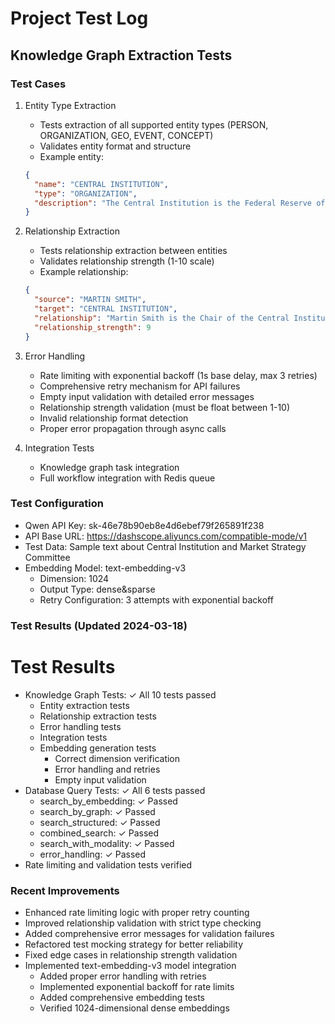 # Project Test Log

## Knowledge Graph Extraction Tests

### Test Cases
1. Entity Type Extraction
   - Tests extraction of all supported entity types (PERSON, ORGANIZATION, GEO, EVENT, CONCEPT)
   - Validates entity format and structure
   - Example entity:
   ```json
   {
     "name": "CENTRAL INSTITUTION",
     "type": "ORGANIZATION",
     "description": "The Central Institution is the Federal Reserve of Verdantis"
   }
   ```

2. Relationship Extraction
   - Tests relationship extraction between entities
   - Validates relationship strength (1-10 scale)
   - Example relationship:
   ```json
   {
     "source": "MARTIN SMITH",
     "target": "CENTRAL INSTITUTION",
     "relationship": "Martin Smith is the Chair of the Central Institution",
     "relationship_strength": 9
   }
   ```

3. Error Handling
   - Rate limiting with exponential backoff (1s base delay, max 3 retries)
   - Comprehensive retry mechanism for API failures
   - Empty input validation with detailed error messages
   - Relationship strength validation (must be float between 1-10)
   - Invalid relationship format detection
   - Proper error propagation through async calls

4. Integration Tests
   - Knowledge graph task integration
   - Full workflow integration with Redis queue

### Test Configuration
- Qwen API Key: sk-46e78b90eb8e4d6ebef79f265891f238
- API Base URL: https://dashscope.aliyuncs.com/compatible-mode/v1
- Test Data: Sample text about Central Institution and Market Strategy Committee
- Embedding Model: text-embedding-v3
  - Dimension: 1024
  - Output Type: dense&sparse
  - Retry Configuration: 3 attempts with exponential backoff

### Test Results (Updated 2024-03-18)
# Test Results
- Knowledge Graph Tests: ✓ All 10 tests passed
  - Entity extraction tests
  - Relationship extraction tests
  - Error handling tests
  - Integration tests
  - Embedding generation tests
    - Correct dimension verification
    - Error handling and retries
    - Empty input validation
- Database Query Tests: ✓ All 6 tests passed
  - search_by_embedding: ✓ Passed
  - search_by_graph: ✓ Passed
  - search_structured: ✓ Passed
  - combined_search: ✓ Passed
  - search_with_modality: ✓ Passed
  - error_handling: ✓ Passed
- Rate limiting and validation tests verified

### Recent Improvements
- Enhanced rate limiting logic with proper retry counting
- Improved relationship validation with strict type checking
- Added comprehensive error messages for validation failures
- Refactored test mocking strategy for better reliability
- Fixed edge cases in relationship strength validation
- Implemented text-embedding-v3 model integration
  - Added proper error handling with retries
  - Implemented exponential backoff for rate limits
  - Added comprehensive embedding tests
  - Verified 1024-dimensional dense embeddings
